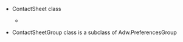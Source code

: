 -   ContactSheet class

    -   

-   ContactSheetGroup class is a subclass of Adw.PreferencesGroup
